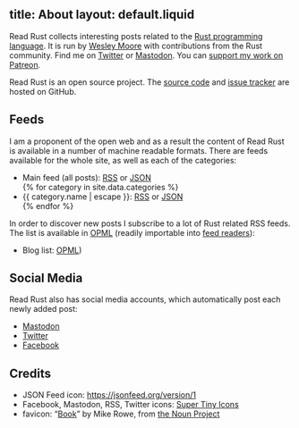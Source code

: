 title: About
layout: default.liquid
---

Read Rust collects interesting posts related to the [Rust programming
language][rust-lang]. It is run by [Wesley Moore][wezm] with contributions from
the Rust community. Find me on [Twitter][@wezm] or [Mastodon][@wezm@mastodon].
You can [support my work on Patreon][Patreon].

Read Rust is an open source project. The [source code][source] and [issue
tracker][issues] are hosted on GitHub.

<h2 id="feeds">Feeds</h2>

I am a proponent of the open web and as a result the content of Read Rust is
available in a number of machine readable formats. There are feeds available
for the whole site, as well as each of the categories:

<ul>
<li>Main feed (all posts): <a href="/all/feed.rss">RSS</a> or <a href="/all/feed.json">JSON</a></li>
{% for category in site.data.categories %}
<li>{{ category.name | escape }}: <a href="{{ category.path }}feed.rss">RSS</a> or <a href="{{ category.path }}feed.json">JSON</a></li>
{% endfor %}
</ul>

In order to discover new posts I subscribe to a lot of Rust related RSS feeds.
The list is available in [OPML] (readily importable into [feed
readers](/faq.html#subscribe)):

* Blog list: [OPML](/rust-blogs.opml))

## Social Media

Read Rust also has social media accounts, which automatically post each newly
added post:

* [Mastodon]
* [Twitter]
* [Facebook]

## Credits

* JSON Feed icon: <https://jsonfeed.org/version/1>
* Facebook, Mastodon, RSS, Twitter icons: [Super Tiny Icons]
* favicon: “[Book][favicon]” by Mike Rowe, from [the Noun Project]

[favicon]: https://thenounproject.com/term/book/17900
[rust-lang]: https://www.rust-lang.org/
[wezm]: http://www.wezm.net/about/
[source]: https://github.com/wezm/read-rust
[issues]: https://github.com/wezm/read-rust/issues
[@wezm]: https://twitter.com/wezm
[Twitter]: https://twitter.com/read_rust
[OPML]: https://en.wikipedia.org/wiki/OPML
[@wezm@mastodon]: https://mastodon.social/@wezm
[Mastodon]: https://botsin.space/@readrust
[the Noun Project]: http://thenounproject.com/
[Facebook]: https://www.facebook.com/readrust/
[Super Tiny Icons]: https://github.com/edent/SuperTinyIcons
[Patreon]: https://patreon.com/wezm
